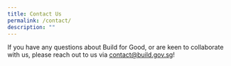 ```yaml
---
title: Contact Us
permalink: /contact/
description: ""
---
```

If you have any questions about Build for Good, or are keen to collaborate with us, please reach out to us via contact@build.gov.sg!